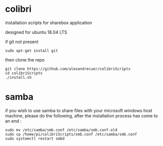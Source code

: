 # colibri

installation scripts for sharebox application

designed for ubuntu 18.04 LTS

if git not present
```
sudo apt-get install git
```
then clone the repo
```
git clone https://github.com/alexandrecuer/colibriScripts
cd colibriScripts
./install.sh
```

# samba

if you wish to use samba to share files with your microsoft windows host machine, please do the following, after the installation process has come to an end :

```
sudo mv /etc/samba/smb.conf /etc/samba/smb.conf.old
sudo cp /home/pi/colibriScripts/smb.conf /etc/samba/smb.conf
sudo systemctl restart smbd
```

